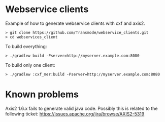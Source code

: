Webservice clients
==================

Example of how to generate webservice clients with cxf and axis2.

```
> git clone https://github.com/Transmode/webservice_clients.git
> cd webservices_client
```

To build everything:

```
> ./gradlew build -Pserver=http://myserver.example.com:8080
```

To build only one client:

```
> ./gradlew :cxf_mer:build -Pserver=http://myserver.example.com:8080
```

Known problems
==============

Axis2 1.6.x fails to generate valid java code.
Possibly this is related to the following ticket:
https://issues.apache.org/jira/browse/AXIS2-5319



